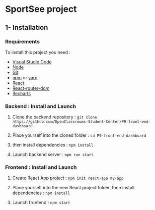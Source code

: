 # SportSee project
## 1- Installation
### Requirements

To install this project you need :

- [Visual Studio Code](https://code.visualstudio.com/)
- [Node](https://nodejs.org/en/)
- [Git](https://git-scm.com/)
- [npm](https://www.npmjs.com/) or [yarn](https://yarnpkg.com/)
- [React](https://fr.reactjs.org/)
- [React-router-dom](https://www.npmjs.com/package/react-router-dom)
- [Recharts](https://recharts.org/en-US/)


### Backend : Install and Launch

1. Clone the backend repository : `git clone https://github.com/OpenClassrooms-Student-Center/P9-front-end-dashboard`

2. Place yourself into the cloned folder :
`cd P9-front-end-dashboard`

3. then install dependencies :
`npm install`

4. Launch backend server : 
`npm run start`

### Frontend : Install and Launch

1. Create React App project : `npm init react-app my-app`

2. Place yourself into the new React project folder, then install dependencies : 
`npm install`

3. Launch frontend :
`npm start`
